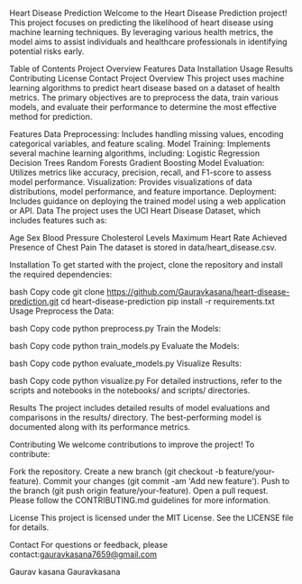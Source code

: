 Heart Disease Prediction
Welcome to the Heart Disease Prediction project! This project focuses on predicting the likelihood of heart disease using machine learning techniques. By leveraging various health metrics, the model aims to assist individuals and healthcare professionals in identifying potential risks early.

Table of Contents
Project Overview
Features
Data
Installation
Usage
Results
Contributing
License
Contact
Project Overview
This project uses machine learning algorithms to predict heart disease based on a dataset of health metrics. The primary objectives are to preprocess the data, train various models, and evaluate their performance to determine the most effective method for prediction.

Features
Data Preprocessing: Includes handling missing values, encoding categorical variables, and feature scaling.
Model Training: Implements several machine learning algorithms, including:
Logistic Regression
Decision Trees
Random Forests
Gradient Boosting
Model Evaluation: Utilizes metrics like accuracy, precision, recall, and F1-score to assess model performance.
Visualization: Provides visualizations of data distributions, model performance, and feature importance.
Deployment: Includes guidance on deploying the trained model using a web application or API.
Data
The project uses the UCI Heart Disease Dataset, which includes features such as:

Age
Sex
Blood Pressure
Cholesterol Levels
Maximum Heart Rate Achieved
Presence of Chest Pain
The dataset is stored in data/heart_disease.csv.

Installation
To get started with the project, clone the repository and install the required dependencies:

bash
Copy code
git clone https://github.com/Gauravkasana/heart-disease-prediction.git
cd heart-disease-prediction
pip install -r requirements.txt
Usage
Preprocess the Data:

bash
Copy code
python preprocess.py
Train the Models:

bash
Copy code
python train_models.py
Evaluate the Models:

bash
Copy code
python evaluate_models.py
Visualize Results:

bash
Copy code
python visualize.py
For detailed instructions, refer to the scripts and notebooks in the notebooks/ and scripts/ directories.

Results
The project includes detailed results of model evaluations and comparisons in the results/ directory. The best-performing model is documented along with its performance metrics.

Contributing
We welcome contributions to improve the project! To contribute:

Fork the repository.
Create a new branch (git checkout -b feature/your-feature).
Commit your changes (git commit -am 'Add new feature').
Push to the branch (git push origin feature/your-feature).
Open a pull request.
Please follow the CONTRIBUTING.md guidelines for more information.

License
This project is licensed under the MIT License. See the LICENSE file for details.

Contact
For questions or feedback, please contact:gauravkasana7659@gmail.com

Gaurav kasana
Gauravkasana

